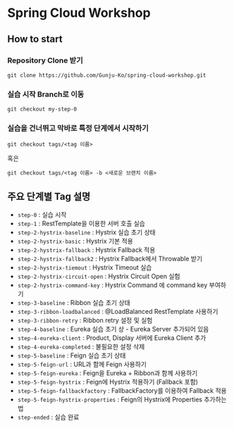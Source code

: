 # Spring Cloud Workshop

## How to start

### Repository Clone 받기

```
git clone https://github.com/Gunju-Ko/spring-cloud-workshop.git
```

### 실습 시작 Branch로 이동
```
git checkout my-step-0
```

### 실습을 건너뛰고 막바로 특정 단계에서 시작하기
```
git checkout tags/<tag 이름>
```
혹은
```
git checkout tags/<tag 이름> -b <새로운 브랜치 이름>
```

## 주요 단계별 Tag 설명

- `step-0` : 실습 시작
- `step-1` : RestTemplate을 이용한 서버 호출 실습
- `step-2-hystrix-baseline` : Hystrix 실습 초기 상태
- `step-2-hystrix-basic` : Hystrix 기본 적용
- `step-2-hystrix-fallback` : Hystrix Fallback 적용
- `step-2-hystrix-fallback2` : Hystrix Fallback에서 Throwable 받기
- `step-2-hystrix-tiemout` : Hystrix Timeout 실습
- `step-2-hystrix-circuit-open` : Hystrix Circuit Open 실험
- `step-2-hystrix-command-key` : Hystrix Command 에 command key 부여하기
- `step-3-baseline` : Ribbon 실습 초기 상태
- `step-3-ribbon-loadbalanced` : @LoadBalanced RestTemplate 사용하기
- `step-3-ribbon-retry` : Ribbon retry 설정 및 실험
- `step-4-baseline` : Eureka 실습 초기 상 - Eureka Server 추가되어 있음
- `step-4-eureka-client` : Product, Display 서버에 Eureka Client 추가
- `step-4-eureka-completed` : 불필요한 설정 삭제
- `step-5-baseline` : Feign 실습 초기 상태
- `step-5-feign-url` : URL과 함께 Feign 사용하기
- `step-5-feign-eureka` : Feign을 Eureka + Ribbon과 함께 사용하기
- `step-5-feign-hystrix` : Feign에 Hystrix 적용하기 (Fallback 포함)
- `step-5-feign-fallbackfactory` : FallbackFactory를 이용하여 Fallback 적용
- `step-5-feign-hystrix-properties` : Feign의 Hystrix에 Properties 추가하는 법
- `step-ended` : 실습 완료
